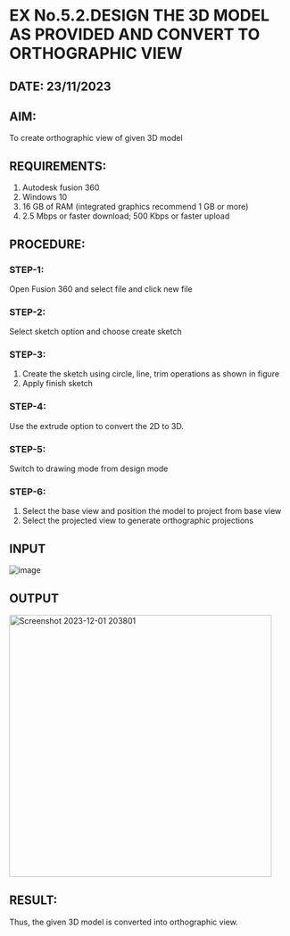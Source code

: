 # EX No.5.2.DESIGN THE 3D MODEL AS PROVIDED AND CONVERT TO ORTHOGRAPHIC VIEW
## DATE: 23/11/2023

## AIM: 
To create orthographic view of given 3D model

## REQUIREMENTS: 
1. Autodesk fusion 360
2. Windows 10
3. 16 GB of RAM (integrated graphics recommend 1 GB or more)
4. 2.5 Mbps or faster download; 500 Kbps or faster upload 

## PROCEDURE:

### STEP-1:
Open Fusion 360 and select file and click new file

### STEP-2:
Select sketch option and choose create sketch

### STEP-3: 
1. Create the sketch using circle, line, trim operations as shown in figure
2. Apply finish sketch 

### STEP-4:
 Use the extrude option to convert the 2D to 3D.

### STEP-5:
Switch to drawing mode from design mode 
          
### STEP-6:
1. Select the base view and position the model to project from base view 
2. Select the projected view to generate orthographic projections

## INPUT
![image](https://user-images.githubusercontent.com/113594316/199412055-fa1f658d-65f4-42c2-9c3c-78c93512e905.png)

## OUTPUT
<img width="470" alt="Screenshot 2023-12-01 203801" src="https://github.com/23005036/EX-No.5.2.DESIGN-THE-3D-MODEL-AS-PROVIDED-AND-CONVERT-TO-ORTHOGRAPHIC-VIEW/assets/140035214/d7cfe9ac-0ba2-4e70-86ea-833019ca478f">

## RESULT:
Thus, the given 3D model is converted into orthographic view.

